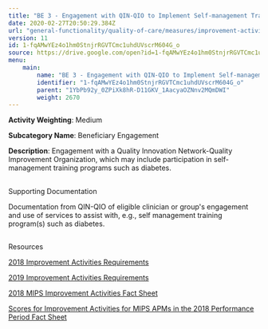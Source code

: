 ```yaml
---
title: "BE 3 - Engagement with QIN-QIO to Implement Self-management Training Programs"
date: 2020-02-27T20:50:29.384Z
url: "general-functionality/quality-of-care/measures/improvement-activities-measures/2018-improvement-acti_75.html"
version: 11
id: 1-fqAMwYEz4o1hm0StnjrRGVTCmc1uhdUVscrM604G_o
source: https://drive.google.com/open?id=1-fqAMwYEz4o1hm0StnjrRGVTCmc1uhdUVscrM604G_o
menu:
    main:
        name: "BE 3 - Engagement with QIN-QIO to Implement Self-management Training Programs"
        identifier: "1-fqAMwYEz4o1hm0StnjrRGVTCmc1uhdUVscrM604G_o"
        parent: "1YbPb92y_0ZPiXk8hR-D11GKV_1AacyaOZNnv2MQmDWI"
        weight: 2670
---
```









**Activity Weighting**: Medium

**Subcategory Name**: Beneficiary Engagement

**Description**: Engagement with a Quality Innovation Network-Quality Improvement Organization, which may include participation in self-management training programs such as diabetes.







## 

Supporting Documentation

Documentation from QIN-QIO of eligible clinician or group's engagement and use of services to assist with, e.g., self management training program(s) such as diabetes.







## 

Resources

[2018 Improvement Activities Requirements](https://qpp.cms.gov/mips/improvement-activities?py=2018)

[2019 Improvement Activities Requirements](https://qpp.cms.gov/mips/improvement-activities?py=2019)

[2018 MIPS Improvement Activities Fact Sheet](https://qpp.cms.gov/resource/2018%20MIPS%20Improvement%20Activities%20Fact%20Sheet)

[Scores for Improvement Activities for MIPS APMs in the 2018 Performance Period Fact Sheet](https://qpp.cms.gov/resource/2018%20MIPS%20APMs%20improvement%20Activities%20scores%20fact%20sheet)

